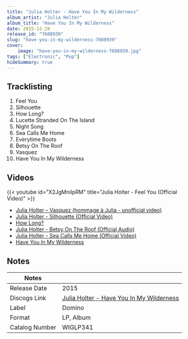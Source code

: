 ```yaml
---
title: "Julia Holter - Have You In My Wilderness"
album_artist: "Julia Holter"
album_title: "Have You In My Wilderness"
date: 2015-12-28
release_id: "7608939"
slug: "have-you-in-my-wilderness-7608939"
cover:
    image: "have-you-in-my-wilderness-7608939.jpg"
tags: ["Electronic", "Pop"]
hideSummary: true
---
```


## Tracklisting
1. Feel You
2. Silhouette
3. How Long?
4. Lucette Stranded On The Island
5. Night Song
6. Sea Calls Me Home
7. Everytime Boots
8. Betsy On The Roof
9. Vasquez
10. Have You In My Wilderness

## Videos
{{< youtube id="X2JgMniIpRM" title="Julia Holter - Feel You (Official Video)" >}}
- [Julia Holter –  Vasquez  (hommage à Julia - unofficial video)](https://www.youtube.com/watch?v=w8USu4D0dvw)
- [Julia Holter - Silhouette (Official Video)](https://www.youtube.com/watch?v=m8_ZWlOKsUQ)
- [How Long?](https://www.youtube.com/watch?v=rV6dzWOSEQE)
- [Julia Holter - Betsy On The Roof (Official Audio)](https://www.youtube.com/watch?v=Sr2GYsynCFg)
- [Julia Holter - Sea Calls Me Home (Official Video)](https://www.youtube.com/watch?v=OERixQR-hxY)
- [Have You In My Wilderness](https://www.youtube.com/watch?v=uYLOYsDYpRg)

## Notes

| Notes          |             |
| ---------------| ----------- |
| Release Date   | 2015 |
| Discogs Link   | [Julia Holter - Have You In My Wilderness](https://www.discogs.com/release/7608939) |
| Label          | Domino |
| Format         | LP, Album |
| Catalog Number | WIGLP341 |

